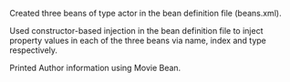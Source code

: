 Created three beans of type actor in the bean definition file (beans.xml).

Used constructor-based injection in the bean definition file to inject property values in each of the three beans via name, index and type respectively.

Printed Author information using Movie Bean.
